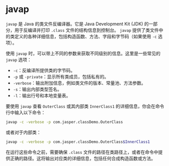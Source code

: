# javap
`javap` 是 Java 的类文件反编译器。它是 Java Development Kit (JDK) 的一部分，用于反编译并打印 `.class` 文件的结构信息到控制台。
`javap` 提供了类文件中的类定义的各种详细信息，包括构造函数、方法、字段和字节码（如果使用 `-c` 选项）。

使用 `javap` 时，可以带上不同的参数来获取不同级别的信息。这里是一些常见的 `javap` 选项：

- `-c`：反编译所提供类的字节码。
- `-p` 或 `-private`：显示所有类成员，包括私有的。
- `-verbose`：输出附加信息，例如类文件的版本、常量池、方法参数。
- `-s`：输出内部类型签名。
- `-l`：输出行号和本地变量表。

要使用 `javap` 查看 `OuterClass` 或其内部类 `InnerClass1` 的详细信息，你会在命令行中输入以下命令：

```bash
javap -c -verbose -p com.jasper.classDemo.OuterClass
```

或者对于内部类：

```bash
javap -c -verbose -p com.jasper.classDemo.OuterClass$InnerClass1
```

在运行这些命令之前，需要确保 `.class` 文件的路径在类路径上，或者在命令中提供正确的路径。这将输出对应类的详细信息，包括任何合成构造函数或方法。

